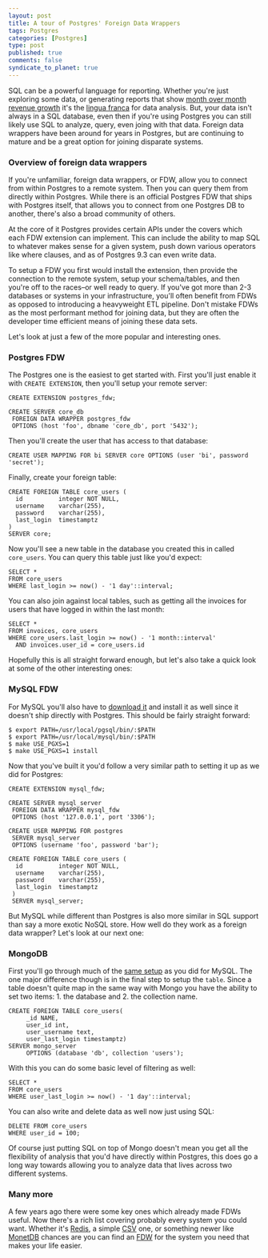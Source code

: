 ```yaml
--- 
layout: post
title: A tour of Postgres' Foreign Data Wrappers
tags: Postgres
categories: [Postgres]
type: post
published: true
comments: false
syndicate_to_planet: true
---
```


SQL can be a powerful language for reporting. Whether you're just exploring some data, or generating reports that show [month over month revenue growth](/2014/02/26/Tracking-MoM-growth-in-SQL/) it's the [lingua franca](https://www.amazon.com/SQL-Relational-Theory-Write-Accurate/dp/1491941170/ref=sr_1_1?s=books&ie=UTF8&qid=1473612603&sr=1-1&keywords=sql+relational&tag=mypred-20) for data analysis. But, your data isn't always in a SQL database, even then if you're using Postgres you can still likely use SQL to analyze, query, even joing with that data. Foreign data wrappers have been around for years in Postgres, but are continuing to mature and be a great option for joining disparate systems.

### Overview of foreign data wrappers

If you're unfamiliar, foreign data wrappers, or FDW, allow you to connect from within Postgres to a remote system. Then you can query them from directly within Postgres. While there is an official Postgres FDW that ships with Postgres itself, that allows you to connect from one Postgres DB to another, there's also a broad community of others. 

At the core of it Postgres provides certain APIs under the covers which each FDW extension can implement. This can include the ability to map SQL to whatever makes sense for a given system, push down various operators like where clauses, and as of Postgres 9.3 can even write data. <!--more-->

To setup a FDW you first would install the extension, then provide the connection to the remote system, setup your schema/tables, and then you're off to the races–or well ready to query. If you've got more than 2-3 databases or systems in your infrastructure, you'll often benefit from FDWs as opposed to introducing a heavyweight ETL pipeline. Don't mistake FDWs as the most performant method for joining data, but they are often the developer time efficient means of joining these data sets.

Let's look at just a few of the more popular and interesting ones.

### Postgres FDW

The Postgres one is the easiest to get started with. First you'll just enable it with `CREATE EXTENSION`, then you'll setup your remote server:

    CREATE EXTENSION postgres_fdw;

    CREATE SERVER core_db 
     FOREIGN DATA WRAPPER postgres_fdw 
     OPTIONS (host 'foo', dbname 'core_db', port '5432');

Then you'll create the user that has access to that database:

    CREATE USER MAPPING FOR bi SERVER core OPTIONS (user 'bi', password 'secret');

Finally, create your foreign table:

    CREATE FOREIGN TABLE core_users (
      id          integer NOT NULL,
      username    varchar(255),
      password    varchar(255),
      last_login  timestamptz
    )
    SERVER core;

Now you'll see a new table in the database you created this in called `core_users`. You can query this table just like you'd expect: 

    SELECT *
    FROM core_users
    WHERE last_login >= now() - '1 day'::interval;

You can also join against local tables, such as getting all the invoices for users that have logged in within the last month:

    SELECT *
    FROM invoices, core_users
    WHERE core_users.last_login >= now() - '1 month::interval'
      AND invoices.user_id = core_users.id

Hopefully this is all straight forward enough, but let's also take a quick look at some of the other interesting ones:

### MySQL FDW

For MySQL you'll also have to [download it](https://github.com/EnterpriseDB/mysql_fdw) and install it as well since it doesn't ship directly with Postgres. This should be fairly straight forward:

    $ export PATH=/usr/local/pgsql/bin/:$PATH
    $ export PATH=/usr/local/mysql/bin/:$PATH
    $ make USE_PGXS=1
    $ make USE_PGXS=1 install

Now that you've built it you'd follow a very similar path to setting it up as we did for Postgres:

    CREATE EXTENSION mysql_fdw;
    
    CREATE SERVER mysql_server
     FOREIGN DATA WRAPPER mysql_fdw
     OPTIONS (host '127.0.0.1', port '3306');
    
    CREATE USER MAPPING FOR postgres
     SERVER mysql_server
     OPTIONS (username 'foo', password 'bar');
    
    CREATE FOREIGN TABLE core_users (
      id          integer NOT NULL,
      username    varchar(255),
      password    varchar(255),
      last_login  timestamptz
     )
     SERVER mysql_server;

But MySQL while different than Postgres is also more similar in SQL support than say a more exotic NoSQL store. How well do they work as a foreign data wrapper? Let's look at our next one:

### MongoDB

First you'll go through much of the [same setup](https://github.com/EnterpriseDB/mongo_fdw) as you did for MySQL. The one major difference though is in the final step to setup the `table`. Since a table doesn't quite map in the same way with Mongo you have the ability to set two items: 1. the database and 2. the collection name. 

    CREATE FOREIGN TABLE core_users(
         _id NAME,
         user_id int,
         user_username text,
         user_last_login timestamptz)
    SERVER mongo_server
         OPTIONS (database 'db', collection 'users');

With this you can do some basic level of filtering as well:

    SELECT * 
    FROM core_users
    WHERE user_last_login >= now() - '1 day'::interval;

You can also write and delete data as well now just using SQL:

    DELETE FROM core_users 
    WHERE user_id = 100;

Of course just putting SQL on top of Mongo doesn't mean you get all the flexibility of analysis that you'd have directly within Postgres, this does go a long way towards allowing you to analyze data that lives across two different systems.

### Many more

A few years ago there were some key ones which already made FDWs useful. Now there's a rich list covering probably every system you could want. Whether it's [Redis](http://www.craigkerstiens.com/2012/10/18/connecting_to_redis_from_postgres/), a simple [CSV](https://www.postgresql.org/docs/9.5/static/file-fdw.html) one, or something newer like [MonetDB](https://github.com/snaga/monetdb_fdw) chances are you can find an [FDW](https://wiki.postgresql.org/wiki/Foreign_data_wrappers#NoSQL_Database_Wrappers) for the system you need that makes your life easier. 